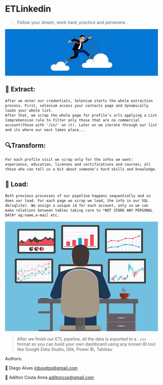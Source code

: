 # ETLinkedin


> Follow your dream, work hard, practice and persevere .



<img src="./.src/capa.jpeg" alt="classic ETL template">






## :hammer: Extract:

    After we enter our credentials, Selenium starts the whole extraction process. First, selenium access your contacts page and dynamically loads your whole list. 
    After that, we scrap the whole page for profile's urls applying a List Comprehension rule to filter only those that are no commercial account(those with '/in/' on it). Later on we iterate through our list and its where our next takes place...
    





##  :mag:Transform:

    For each profile visit we scrap only for the infos we want: experience, education, licenses and certifications and courses; all those who can tell us a bit about someone's hard skills and knowledge.
    





## :floppy_disk:  Load:

    Both previous processes of our pipeline happens sequentially and so does our load. For each page we scrap we load, the info in our SQL db(sqlite). We assign a unique id for each account, only so we can make relations between tables taking care to *NOT STORE ANY PERSONAL DATA* eg:name,e-mail etc.
    





<img src="./.src/dashboard.jpeg" alt="classic ETL template">

> After we finish our ETL pipeline, all the data is exported to a `.csv` format so you can build your own dashboard using any known BI tool like Google Data Studio, Qlik, Power Bi, Tableau







Authors:

:bust_in_silhouette: Diego Alves inboxdgo@gmail.com

:bust_in_silhouette: Adilton Costa Anna adiltoncss@gmail.com

